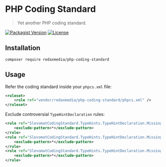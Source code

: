 PHP Coding Standard
===================

> Yet another PHP coding standard.

[![Packagist Version](https://img.shields.io/packagist/v/redaxmedia/php-coding-standard.svg)](https://packagist.org/packages/redaxmedia/php-coding-standard)
[![License](https://img.shields.io/packagist/l/redaxmedia/php-coding-standard.svg)](https://packagist.org/packages/redaxmedia/php-coding-standard)


Installation
------------

```
composer require redaxmedia/php-coding-standard
```


Usage
-----

Refer the coding standard inside your `phpcs.xml` file:

```xml
<ruleset>
	<rule ref="vendor/redaxmedia/php-coding-standard/phpcs.xml" />
</ruleset>
```

Exclude controversial `TypeHintDeclaration` rules:

```xml
<rule ref="SlevomatCodingStandard.TypeHints.TypeHintDeclaration.MissingTraversableReturnTypeHintSpecification">
	<exclude-pattern>*</exclude-pattern>
</rule>
<rule ref="SlevomatCodingStandard.TypeHints.TypeHintDeclaration.MissingTraversableParameterTypeHintSpecification">
	<exclude-pattern>*</exclude-pattern>
</rule>
<rule ref="SlevomatCodingStandard.TypeHints.TypeHintDeclaration.MissingTraversablePropertyTypeHintSpecification">
	<exclude-pattern>*</exclude-pattern>
</rule>
```
